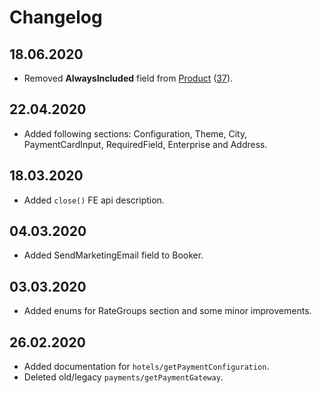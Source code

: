 # Changelog

## 18.06.2020

* Removed **AlwaysIncluded** field from [Product](operations.md#product) ([37](https://github.com/MewsSystems/gitbook-distributor-guide/pull/37/files)).

## 22.04.2020

* Added following sections: Configuration, Theme, City, PaymentCardInput, RequiredField, Enterprise and Address.

## 18.03.2020

* Added `close()` FE api description.

## 04.03.2020

* Added SendMarketingEmail field to Booker.

## 03.03.2020

* Added enums for RateGroups section and some minor improvements.

## 26.02.2020

* Added documentation for `hotels/getPaymentConfiguration`.
* Deleted old/legacy `payments/getPaymentGateway`.